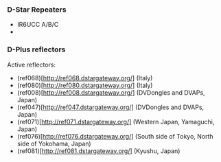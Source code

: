 ### D-Star Repeaters

* IR6UCC A/B/C
* 

### D-Plus reflectors

Active reflectors:

 * (ref068)[http://ref068.dstargateway.org/] (Italy)
 * (ref080)[http://ref080.dstargateway.org/] (Italy)
 * (ref008)[http://ref008.dstargateway.org/] (DVDongles and DVAPs, Japan)
 * (ref047)[http://ref047.dstargateway.org/] (DVDongles and DVAPs, Japan)
 * (ref071)[http://ref071.dstargateway.org/] (Western Japan, Yamaguchi, Japan)
 * (ref076)[http://ref076.dstargateway.org/] (South side of Tokyo, North side of Yokohama, Japan)
 * (ref081)[http://ref081.dstargateway.org/] (Kyushu, Japan)

